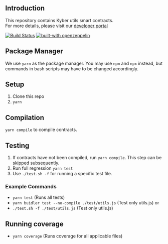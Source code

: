 ## Introduction
This repository contains Kyber utils smart contracts.\
For more details, please visit our [developer portal](https://developer.kyber.network/)

[![Build Status](https://api.travis-ci.com/KyberNetwork/kyber_utils_sc.svg?branch=master&status=passed)](https://travis-ci.com/github/KyberNetwork/kyber_utils_sc)
[![built-with openzeppelin](https://img.shields.io/badge/built%20with-OpenZeppelin-3677FF)](https://docs.openzeppelin.com/)

## Package Manager
We use `yarn` as the package manager. You may use `npm` and `npx` instead, but commands in bash scripts may have to be changed accordingly.

## Setup
1. Clone this repo
2. `yarn`

## Compilation
`yarn compile` to compile contracts.

## Testing
1. If contracts have not been compiled, run `yarn compile`. This step can be skipped subsequently.
2. Run full regression `yarn test`
3. Use `./test.sh -f` for running a specific test file.

### Example Commands
- `yarn test` (Runs all tests)
- `yarn buidler test --no-compile ./test/utils.js` (Test only utils.js)
or
- `./test.sh -f ./test/utils.js` (Test only utils.js)

## Running coverage
- `yarn coverage` (Runs coverage for all applicable files)
